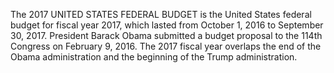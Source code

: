 The 2017 UNITED STATES FEDERAL BUDGET is the United States federal budget for fiscal year 2017, which lasted from October 1, 2016 to September 30, 2017. President Barack Obama submitted a budget proposal to the 114th Congress on February 9, 2016. The 2017 fiscal year overlaps the end of the Obama administration and the beginning of the Trump administration.
